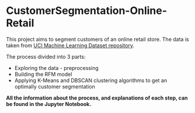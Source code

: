 # CustomerSegmentation-Online-Retail

This project aims to segment customers of an online retail store.
The data is taken from [UCI Machine Learning Dataset repository](https://archive.ics.uci.edu/ml/datasets/Online+Retail+II#).

The process divided into 3 parts:
* Exploring the data - preprocessing
* Building the RFM model
* Applying K-Means and DBSCAN clustering algorithms to get an optimally customer segmentation

**All the information about the process, and explanations of each step, can be found in the Jupyter Notebook.**
